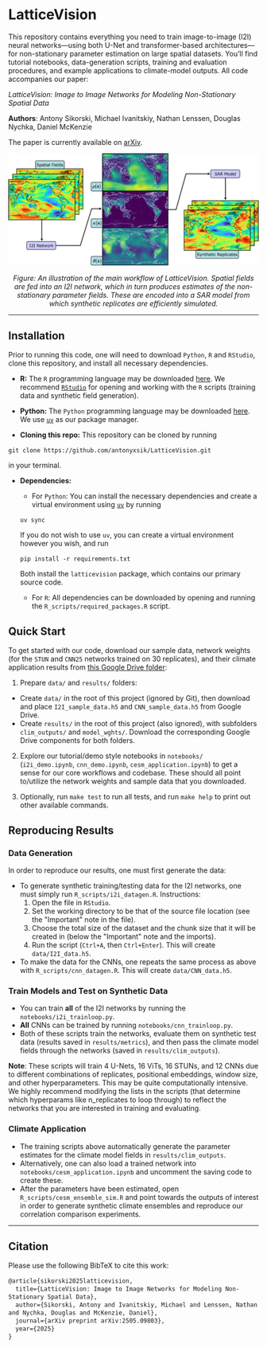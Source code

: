 # LatticeVision 

This repository contains everything you need to train image-to-image (I2I) neural networks—using both U-Net and transformer-based architectures—for non-stationary parameter estimation on large spatial datasets. You’ll find tutorial notebooks, data-generation scripts, training and evaluation procedures, and example applications to climate-model outputs. All code accompanies our paper:

*LatticeVision: Image to Image Networks for Modeling Non-Stationary Spatial Data*

**Authors**: Antony Sikorski, Michael Ivanitskiy, Nathan Lenssen, Douglas Nychka, Daniel McKenzie

The paper is currently available on [arXiv](https://arxiv.org/abs/2505.09803).

<p align="center">
  <img src="results/figures/flowchart_v5.png" alt="The main workflow of LatticeVision." width="700"/>
<p align="center"><em>Figure: An illustration of the main workflow of LatticeVision. Spatial fields are fed into an I2I
network, which in turn produces estimates of the non-stationary parameter fields. These are encoded
into a SAR model from which synthetic replicates are efficiently simulated. </em></p>

---

## Installation

Prior to running this code, one will need to download `Python`, `R` and `RStudio`, clone this repository, and install all necessary dependencies. 

- **R:** The `R` programming language may be downloaded [here](https://cran.r-project.org/bin/windows/base/). We recommend [`RStudio`](https://posit.co/download/rstudio-desktop/) for opening and working with the `R` scripts (training data and synthetic field generation). 

- **Python:** The `Python` programming language may be downloaded [here](https://www.python.org/downloads/). We use [`uv`](https://docs.astral.sh/uv/getting-started/installation/) as our package manager. 

- **Cloning this repo:** This repository can be cloned by running 
```
git clone https://github.com/antonyxsik/LatticeVision.git
``` 
in your terminal. 

- **Dependencies:**
  - For `Python`: You can install the necessary dependencies and create a virtual environment using [`uv`](https://docs.astral.sh/uv/) by running 
  ```
  uv sync
  ```
   
  If you do not wish to use `uv`, you can create a virtual environment however you wish, and run 

  ```
  pip install -r requirements.txt
  ```
   
  Both install the `latticevision` package, which contains our primary source code.
  - For `R`: All dependencies can be downloaded by opening and running the `R_scripts/required_packages.R` script.

## Quick Start 

To get started with our code, download our sample data, network weights (for the `STUN` and `CNN25` networks trained on 30 replicates), and their climate application results from [this Google Drive folder](https://drive.google.com/drive/folders/1OcgHHqqNmK48qdvHCP_PQpXXKq_EYCWD?usp=sharing):

1. Prepare `data/` and `results/` folders: 
  - Create `data/` in the root of this project (ignored by Git), then download and place `I2I_sample_data.h5` and `CNN_sample_data.h5` from Google Drive. 
  - Create `results/` in the root of this project (also ignored), with subfolders `clim_outputs/` and `model_wghts/`. Download the corresponding Google Drive components for both folders. 

2. Explore our tutorial/demo style notebooks in `notebooks/` (`i2i_demo.ipynb`, `cnn_demo.ipynb`, `cesm_application.ipynb`) to get a sense for our core workflows and codebase. These should all point to/utilize the network weights and sample data that you downloaded. 

3. Optionally, run `make test` to run all tests, and run `make help` to print out other available commands. 

## Reproducing Results

### Data Generation
In order to reproduce our results, one must first generate the data:
- To generate synthetic training/testing data for the I2I networks, one must simply run `R_scripts/i2i_datagen.R`. Instructions:
  1. Open the file in `RStudio`.
  2. Set the working directory to be that of the source file location (see the "Important" note in the file).
  3. Choose the total size of the dataset and the chunk size that it will be created in (below the "Important" note and the imports).
  4. Run the script (``Ctrl+A``, then ``Ctrl+Enter``). This will create `data/I2I_data.h5`. 
- To make the data for the CNNs, one repeats the same process as above with `R_scripts/cnn_datagen.R`. This will create `data/CNN_data.h5`.

### Train Models and Test on Synthetic Data
- You can train **all** of the I2I networks by running the `notebooks/i2i_trainloop.py`. 
- **All** CNNs can be trained by running `notebooks/cnn_trainloop.py`.
- Both of these scripts train the networks, evaluate them on synthetic test data (results saved in `results/metrics`), and then pass the climate model fields through the networks (saved in `results/clim_outputs`). 

**Note**: These scripts will train 4 U-Nets, 16 ViTs, 16 STUNs, and 12 CNNs due to different combinations of replicates, positional embeddings, window size, and other hyperparameters. This may be quite computationally intensive. We highly recommend modifying the lists in the scripts (that determine which hyperparams like n_replicates to loop through) to reflect the networks that you are interested in training and evaluating.  


### Climate Application
- The training scripts above automatically generate the parameter estimates for the climate model fields in `results/clim_outputs`. 
- Alternatively, one can also load a trained network into `notebooks/cesm_application.ipynb` and uncomment the saving code to create these. 
- After the parameters have been estimated, open `R_scripts/cesm_ensemble_sim.R` and point towards the outputs of interest in order to generate synthetic climate ensembles and reproduce our correlation comparison experiments. 

---

## Citation

Please use the following BibTeX to cite this work: 

```{bibtex}
@article{sikorski2025latticevision,
  title={LatticeVision: Image to Image Networks for Modeling Non-Stationary Spatial Data},
  author={Sikorski, Antony and Ivanitskiy, Michael and Lenssen, Nathan and Nychka, Douglas and McKenzie, Daniel},
  journal={arXiv preprint arXiv:2505.09803},
  year={2025}
}
```

